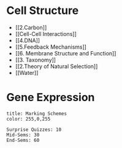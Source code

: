 # Cell Structure

- [[2.Carbon]]
- [[Cell-Cell Interactions]]
- [[4.DNA]]
- [[5.Feedback Mechanisms]]
- [[6. Membrane Structure and Function]]
- [[3. Taxonomy]]
- [[2.Theory of Natural Selection]]
- [[Water]]

# Gene Expression

```ad-note
title: Marking Schemes
color: 255,0,255

Surprise Quizzes: 10
Mid-Sems: 30
End-Sems: 60
```
